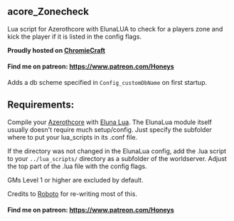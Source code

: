 ## acore_Zonecheck

Lua script for Azerothcore with ElunaLUA to check for a players zone and kick the player if it is listed in the config flags.

**Proudly hosted on [ChromieCraft](https://www.chromiecraft.com/)**
#### Find me on patreon: https://www.patreon.com/Honeys

Adds a db scheme specified in `Config_customDbName` on first startup.

## Requirements:

Compile your [Azerothcore](https://github.com/azerothcore/azerothcore-wotlk) with [Eluna Lua](https://www.azerothcore.org/catalogue-details.html?id=131435473).
The ElunaLua module itself usually doesn't require much setup/config. Just specify the subfolder where to put your lua_scripts in its .conf file.

If the directory was not changed in the ElunaLua config, add the .lua script to your `../lua_scripts/` directory as a subfolder of the worldserver.
Adjust the top part of the .lua file with the config flags.

GMs Level 1 or higher are excluded by default.

Credits to [Roboto](https://github.com/r-o-b-o-t-o) for re-writing most of this.

#### Find me on patreon: https://www.patreon.com/Honeys
